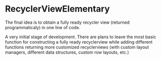 # RecyclerViewElementary
The final idea is to obtain a fully ready recycler view (returned programmaticaly) in one line of code.

A very initial stage of development. There are plans to leave the most basic function for constructing a fully ready recyclerview while adding different functions returning more customized recyclerviews (with custom layout managers, different data structures, custom row layouts, etc.)
